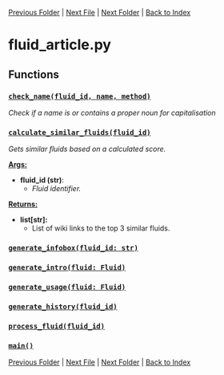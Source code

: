 [Previous Folder](../core/cache.md) | [Next File](fluid_infobox.md) | [Next Folder](../items/item_article.md) | [Back to Index](../../index.md)

# fluid_article.py

## Functions

### [`check_name(fluid_id, name, method)`](https://github.com/Vaileasys/pz-wiki_parser/blob/main/scripts/fluids/fluid_article.py#L23)

_Check if a name is or contains a proper noun for capitalisation_

### [`calculate_similar_fluids(fluid_id)`](https://github.com/Vaileasys/pz-wiki_parser/blob/main/scripts/fluids/fluid_article.py#L64)

_Gets similar fluids based on a calculated score._

<ins>**Args:**</ins>
  - **fluid_id (str)**:
      - _Fluid identifier._

<ins>**Returns:**</ins>
  - **list[str]:**
      - List of wiki links to the top 3 similar fluids.

### [`generate_infobox(fluid_id: str)`](https://github.com/Vaileasys/pz-wiki_parser/blob/main/scripts/fluids/fluid_article.py#L141)
### [`generate_intro(fluid: Fluid)`](https://github.com/Vaileasys/pz-wiki_parser/blob/main/scripts/fluids/fluid_article.py#L169)
### [`generate_usage(fluid: Fluid)`](https://github.com/Vaileasys/pz-wiki_parser/blob/main/scripts/fluids/fluid_article.py#L203)
### [`generate_history(fluid_id)`](https://github.com/Vaileasys/pz-wiki_parser/blob/main/scripts/fluids/fluid_article.py#L223)
### [`process_fluid(fluid_id)`](https://github.com/Vaileasys/pz-wiki_parser/blob/main/scripts/fluids/fluid_article.py#L233)
### [`main()`](https://github.com/Vaileasys/pz-wiki_parser/blob/main/scripts/fluids/fluid_article.py#L267)


[Previous Folder](../core/cache.md) | [Next File](fluid_infobox.md) | [Next Folder](../items/item_article.md) | [Back to Index](../../index.md)
